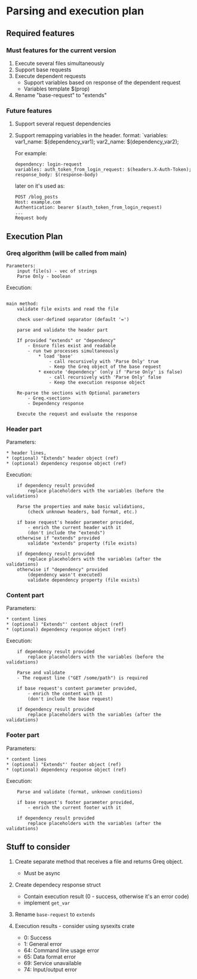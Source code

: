 # Parsing and execution plan

## Required features

### Must features for the current version

1. Execute several files simultaneously
1. Support base requests
2. Execute dependent requests
    * Support variables based on response of the dependent request
    * Variables template $(prop)
1. Rename "base-request" to "extends"

### Future features

1. Support several request dependencies
2. Support remapping variables in the header. 
    format:
    `variables: var1_name: $(dependency_var1); var2_name: $(dependency_var2); 

    For example:
    ```
    dependency: login-request
    variables: auth_token_from_login_request: $(headers.X-Auth-Token); response_body: $(response-body)
    ```

    later on it's used as:
    ```
    POST /blog_posts
    Host: example.com
    Authentication: bearer $(auth_token_from_login_request)
    ...
    Request body
    ```
    

## Execution Plan

    

### Greq algorithm (will be called from main)

```pseudo
Parameters: 
    input file(s) - vec of strings
    Parse Only - boolean
```

Execution:
```

main method:
    validate file exists and read the file

    check user-defined separator (default '=')

    parse and validate the header part

    If provided "extends" or "dependency"
        - Ensure files exist and readable
        - run two processes simultaneously 
            * load 'base' 
                - call recursively with 'Parse Only' true
                - Keep the Greq object of the base request
            * execute 'dependency' (only if 'Parse Only' is false)
                - call recursively with 'Parse Only' false
                - Keep the execution response object

    Re-parse the sections with Optional parameters
        - Greq.<section> 
        - Dependency response

    Execute the request and evaluate the response
```


### Header part

Parameters: 
```pseudo
* header lines, 
* (optional) "Extends" header object (ref)
* (optional) dependency response object (ref)
```

Execution:

```pseudo
    if dependency result provided
        replace placeholders with the variables (before the validations)

    Parse the properties and make basic validations, 
        (check unknown headers, bad format, etc.)

    if base request's header parameter provided, 
        - enrich the current header with it
        (don't include the "extends")
    otherwise if "extends" provided
        validate "extends" property (file exists)

    if dependency result provided
        replace placeholders with the variables (after the validations)
    otherwise if "dependency" provided
        (dependency wasn't executed)
        validate dependency property (file exists)
```

### Content part

Parameters:
```pseudo
* content lines
* (optional) "Extends"' content object (ref)
* (optional) dependency response object (ref)
```

Execution:

```pseudo
    if dependency result provided
        replace placeholders with the variables (before the validations)

    Parse and validate
    - The request line ("GET /some/path") is required

    if base request's content parameter provided, 
        - enrich the content with it
        (don't include the base request)

    if dependency result provided
        replace placeholders with the variables (after the validations)

```

### Footer part

Parameters:
```pseudo
* content lines
* (optional) "Extends"' footer object (ref)
* (optional) dependency response object (ref)
```

Execution:

```pseudo
    Parse and validate (format, unknown conditions)

    if base request's footer parameter provided, 
        - enrich the current footer with it

    if dependency result provided
        replace placeholders with the variables (after the validations)

```




## Stuff to consider

1. Create separate method that receives a file and returns Greq object.
    * Must be async

1. Create dependecy response struct
    * Contain execution result (0 - success, otherwise it's an error code)
    * implement `get_var`

2. Rename `base-request` to `extends`

3. Execution results - consider using sysexits crate
    - 0: Success
    - 1: General error
    - 64: Command line usage error
    - 65: Data format error
    - 69: Service unavailable
    - 74: Input/output error




